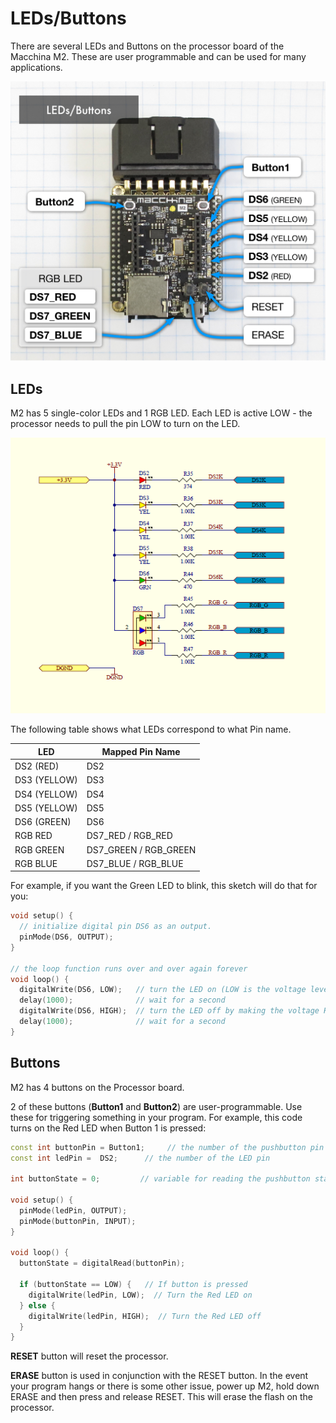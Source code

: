 # LEDs/Buttons

There are several LEDs and Buttons on the processor board of the Macchina M2. These are user programmable and can be used for many applications.

<img src="/images/LEDS_Buttons_labels.png" width="640"/>

## LEDs

M2 has 5 single-color LEDs and 1 RGB LED. Each LED is active LOW - the processor needs to pull the pin LOW to turn on the LED.

<img src="/images/LED_schematic.png" width="640"/>

The following table shows what LEDs correspond to what Pin name.


| LED               | Mapped Pin Name        |
| ------            |-------------           |
| DS2 (RED)         | DS2                    |
| DS3 (YELLOW)      | DS3                    |
| DS4 (YELLOW)      | DS4                    |
| DS5 (YELLOW)      | DS5                    |
| DS6 (GREEN)       | DS6                    |
| RGB RED           | DS7_RED / RGB_RED      |
| RGB GREEN         | DS7_GREEN / RGB_GREEN  |
| RGB BLUE          | DS7_BLUE / RGB_BLUE    |


For example, if you want the Green LED to blink, this sketch will do that for you:

```cpp
void setup() {
  // initialize digital pin DS6 as an output.
  pinMode(DS6, OUTPUT);
}

// the loop function runs over and over again forever
void loop() {
  digitalWrite(DS6, LOW);   // turn the LED on (LOW is the voltage level)
  delay(1000);              // wait for a second
  digitalWrite(DS6, HIGH);  // turn the LED off by making the voltage HIGH
  delay(1000);              // wait for a second
}
```

## Buttons

M2 has 4 buttons on the Processor board.

2 of these buttons (**Button1** and **Button2**) are user-programmable. Use these for triggering something in your program. For example, this code turns on the Red LED when Button 1 is pressed:

```cpp
const int buttonPin = Button1;     // the number of the pushbutton pin
const int ledPin =  DS2;      // the number of the LED pin

int buttonState = 0;         // variable for reading the pushbutton status

void setup() {
  pinMode(ledPin, OUTPUT);
  pinMode(buttonPin, INPUT);
}

void loop() {
  buttonState = digitalRead(buttonPin);

  if (buttonState == LOW) {   // If button is pressed
    digitalWrite(ledPin, LOW);  // Turn the Red LED on
  } else {
    digitalWrite(ledPin, HIGH);  // Turn the Red LED off
  }
}
```

**RESET** button will reset the processor.

**ERASE** button is used in conjunction with the RESET button. In the event your program hangs or there is some other issue, power up M2, hold down ERASE and then press and release RESET. This will erase the flash on the processor.
